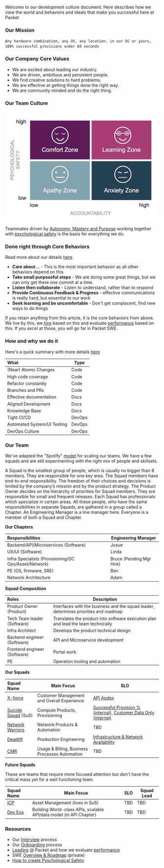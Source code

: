 Welcome to our development culture document.  Here describes how we view the world and behaviors and ideals that make you successful here at Packet

### Our Mission

`Any hardware combination, any OS, any location, in our DC or yours, 100% successful provisions under 60 seconds`

### Our Company Core Values

* We are excited about leading our industry.
* We are driven, ambitious and persistent people.
* We find creative solutions to hard problems.
* We are effective at getting things done the right way.
* We are community minded and do the right thing.

### Our Team Culture

<img src=rsrc/learning.jpg>

Teammates driven by [Autonomy, Mastery and Purpose](https://en.wikipedia.org/wiki/Drive:_The_Surprising_Truth_About_What_Motivates_Us) working together with [psychological safety](https://www.nytimes.com/2016/02/28/magazine/what-google-learned-from-its-quest-to-build-the-perfect-team.html) is the basis for everything we do.

### Done right through Core Behaviors

Read more about our details [here](behavior_details.md).

* __Care about...__ - This is the most important behavior as all other behaviors depend on this
* __Take small purposeful steps__ - We are doing some great things, but we can only get there one commit at a time.
* __Listen then collaborate__ - Listen to understand, rather than to respond
* __Provide Continuous Feedback & Progress__ - effective communications is really hard, but essential to our work
* __Seek learning and be uncomfortable__ - Don't get complacent, find new ways to do things

If you retain anything from this article, it is the core behaviors from above.  We live by this, we [hire](interview.md) based on this and evaluate [performance](perf.md) based on this.  If you excel at those, you will go far in Packet SWE.

### How and why we do it

Here's a quick summary with more details [here](why_details.md)

What   | Type
:------- | -----
(Near) Atomic Changes | Code
High code coverage  | Code
Refactor constantly | Code
Branches and PRs | Code
Effective documentation | Docs
Aligned Development | Docs
Knowledge Base | Docs
Tight CI/CD | DevOps
Automated System/UI Testing | DevOps
DevOps Culture | DevOps


### Our Team

We've adapted the "Spotify" [model](https://blog.crisp.se/wp-content/uploads/2012/11/SpotifyScaling.pdf) for scaling our teams.  We have a few squads and are still experimenting with the right mix of people and skillsets.

A Squad is the smallest group of people, which is usually no bigger than 8 members. They are responsible for one key area. The Squad members have end-to-end responsibility. The freedom of their choices and decisions is limited by the company’s mission and by the product strategy. The Product Owner decides on the hierarchy of priorities for Squad members. They are responsible for small and frequent releases.
Each Squad has professionals which specialize in certain areas. All these people, who have the same responsibilities in separate Squads, are gathered in a group called a Chapter. An Engineering Manager is a line manager here. Everyone is a member of both a Squad and Chapter.

__Our Chapters__ 

Responsibilities| Engineering Manager
:-------------| ------------- 
Backend/API/Microservices (Software) |Josue
UX/UI (Software) | Linda
Infra Specialists (Provisioning/DC Ops/Asset/Network) | Bruce (Pending Mgr Hire)
PE (OS, firmware, SRE) |Ben
Network Architecture | Adam

__Squad Composition__

Roles| Description
:-------------| ------------- 
Product Owner (Product) | Interfaces with the business and the squad leader, determines priorities and roadmap
Tech Team leader (Software) | Translates the product into software execution plan and lead the team technically
Infra Architect | Develops the product technical design
Backend engineer (Software) | API and Microservice development
Frontend engineer (Software) | Portal work
PE | Operation tooling and automation


__Our Squads__

Squad Name    | Main Focus | SLO 
:-------------|----------- | ---  
[X-force](https://packet.atlassian.net/secure/RapidBoard.jspa?rapidView=60&useStoredSettings=true) | Customer Management and Overall Experience | [API Apdex](https://synthetics.newrelic.com/accounts/45249/monitors/ee8b6b9b-7373-411d-a801-67708572e293/sla?view=daily-sla-report) 
[Suicide Squad](https://packet.atlassian.net/secure/RapidBoard.jspa?rapidView=83&projectKey=SWE) (SuS) | Compute Products, Provisioning | [Successful Provision % (internal)](https://northstar.packet.net/d/71i_Y0Jmz/vip-provision-metrics?orgId=1), [Customer Data Only (internal)](https://northstar.packet.net/d/RP-qZ82iz/northstar-dashboard-pusher-data-customer-only)
[Network Warriors](https://packet.atlassian.net/secure/RapidBoard.jspa?rapidView=74&projectKey=SWE) | Network Products & Automation | TBD
[Deadlift](https://packet.atlassian.net/secure/RapidBoard.jspa?rapidView=65) | Production Engineering | [Infrastructure & Network Availability]()
[CMR](https://packet.atlassian.net/secure/RapidBoard.jspa?rapidView=66&projectKey=SWE) | Usage & Billing, Business Processes Automation | TBD

__Future Squads__

These are teams that require more focused attention but don't have the critical mass yet for a well functioning team.

Squad Name    | Main Focus | SLO | Squad Lead
:-------------|----------- | --- | -------------
[ICP]() | Asset Management (lives in SuS) | TBD | TBD
[Dev Exp]() | Building World-class APIs, scalable API/data model (in API Chapter) | TBD | TBD

### Resources

* Our [Interview](interview.md) process    
* Our [Onboarding](onboard.md) process    
* [Leading](leading.md) @ Packet and how we evaluate [performance](perf.md)    
* SWE [Overview & Roadmap](https://trello.com/b/A814D0t8/software-eng-roadmap) (private)    
* [How to create Pyschological Safety](https://hbr.org/2017/08/high-performing-teams-need-psychological-safety-heres-how-to-create-it)
